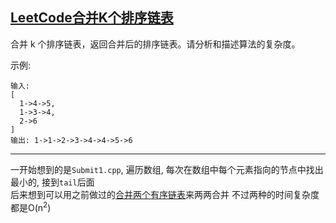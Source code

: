 ## [LeetCode合并K个排序链表](https://leetcode-cn.com/problems/merge-k-sorted-lists/submissions/)

合并 k 个排序链表，返回合并后的排序链表。请分析和描述算法的复杂度。

示例:
```
输入:
[
  1->4->5,
  1->3->4,
  2->6
]
输出: 1->1->2->3->4->4->5->6
```
***
一开始想到的是`Submit1.cpp`, 遍历数组, 每次在数组中每个元素指向的节点中找出最小的, 接到`tail`后面           
后来想到可以用之前做过的[合并两个有序链表](../Merge%20Two%20Sorted%20Lists/)来两两合并
不过两种的时间复杂度都是O(n<sup>2</sup>)